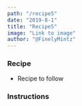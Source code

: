 ```yaml
---
path: "/recipe5"
date: "2019-8-1"
title: "Recipe5" 
image: "Link to image"
author: "@FinelyMintz"
---
```


### Recipe 

* Recipe to follow 


### Instructions 


